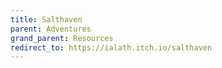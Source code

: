 ```yaml
---
title: Salthaven
parent: Adventures
grand_parent: Resources
redirect_to: https://ialath.itch.io/salthaven
---
```

